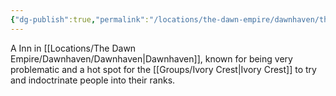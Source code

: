 ```yaml
---
{"dg-publish":true,"permalink":"/locations/the-dawn-empire/dawnhaven/the-silent-shade/","noteIcon":""}
---
```


A Inn in [[Locations/The Dawn Empire/Dawnhaven/Dawnhaven\|Dawnhaven]], known for being very problematic and a hot spot for the [[Groups/Ivory Crest\|Ivory Crest]] to try and indoctrinate people into their ranks.  